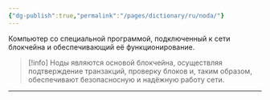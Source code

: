 ```yaml
---
{"dg-publish":true,"permalink":"/pages/dictionary/ru/noda/"}
---
```



Компьютер со специальной программой, подключенный к сети блокчейна и обеспечивающий её функционирование.

> [!info]
> Ноды являются основой блокчейна, осуществляя подтверждение транзакций, проверку блоков и, таким образом, обеспечивают безопасносную и надёжную работу сети.

---
